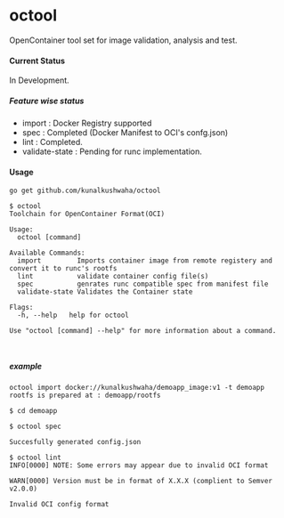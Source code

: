 # octool
OpenContainer tool set for image validation, analysis and test.

#### Current Status
In Development.
##### Feature wise status
- import : Docker Registry supported
- spec   : Completed (Docker Manifest to OCI's confg.json)
- lint   : Completed.
- validate-state   : Pending for runc implementation.

#### Usage

``go get github.com/kunalkushwaha/octool``

```
$ octool
Toolchain for OpenContainer Format(OCI)

Usage:
  octool [command]

Available Commands:
  import         Imports container image from remote registery and convert it to runc's rootfs
  lint           validate container config file(s)
  spec           genrates runc compatible spec from manifest file
  validate-state Validates the Container state

Flags:
  -h, --help   help for octool

Use "octool [command] --help" for more information about a command.



```

##### example
```
octool import docker://kunalkushwaha/demoapp_image:v1 -t demoapp
rootfs is prepared at : demoapp/rootfs

$ cd demoapp

$ octool spec

Succesfully generated config.json

$ octool lint
INFO[0000] NOTE: Some errors may appear due to invalid OCI format

WARN[0000] Version must be in format of X.X.X (complient to Semver v2.0.0)

Invalid OCI config format

```
